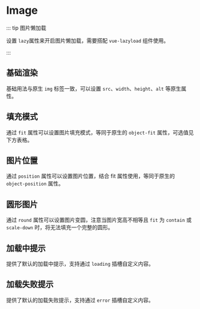 # Image

::: tip 图片懒加载

设置 `lazy`属性来开启图片懒加载，需要搭配 `vue-lazyload` 组件使用。

:::

## 基础渲染

基础用法与原生 `img` 标签一致，可以设置 `src`、`width`、`height`、`alt` 等原生属性。

<demo src="image/basic" />

## 填充模式

通过 `fit` 属性可以设置图片填充模式，等同于原生的 `object-fit` 属性，可选值见下方表格。

<demo src="image/fit" />

## 图片位置

通过 `position` 属性可以设置图片位置，结合 fit 属性使用，等同于原生的 `object-position` 属性。

<demo src="image/position" />

## 圆形图片

通过 `round` 属性可以设置图片变圆，注意当图片宽高不相等且 `fit` 为 `contain` 或 `scale-down` 时，将无法填充一个完整的圆形。

<demo src="image/round" />

## 加载中提示

提供了默认的加载中提示，支持通过 `loading` 插槽自定义内容。

<demo src="image/loading" />

## 加载失败提示

提供了默认的加载失败提示，支持通过 `error` 插槽自定义内容。

<demo src="image/error" />

<api src="image" />
